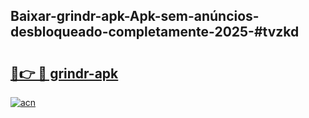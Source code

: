 ## Baixar-grindr-apk-Apk-sem-anúncios-desbloqueado-completamente-2025-#tvzkd

# <h2><a href="https://ainizakaria.my?title=grindr-apk&ref=20M">🔗👉 🔴 grindr-apk</a></h2>

[![acn](https://github.com/user-attachments/assets/0f9c940e-d8b0-45ae-aac7-cd30a18b3e1c)](https://ainizakaria.my?title=grindr-apk&ref=20M)

